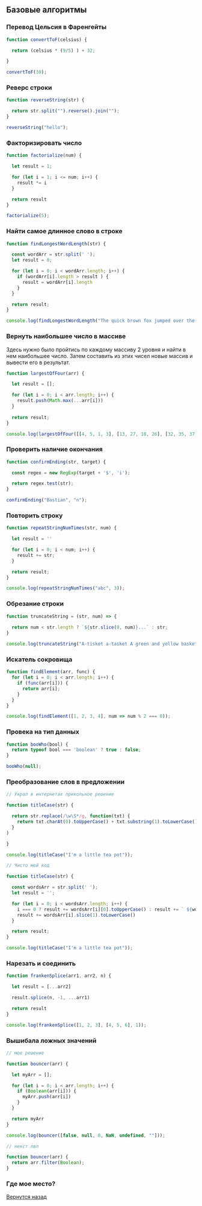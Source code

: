 ## Базовые алгоритмы

### Перевод Цельсия в Фаренгейты


```javascript
function convertToF(celsius) {

  return (celsius * (9/5) ) + 32;

}

convertToF(30);
```


### Реверс строки


```javascript
function reverseString(str) {

  return str.split("").reverse().join(""); 
}

reverseString("hello");
```


### Факторизировать число


```javascript
function factorialize(num) {

  let result = 1;

  for (let i = 1; i <= num; i++) {
    result *= i
  }

  return result
}

factorialize(5);
```


### Найти самое длинное слово в строке


```javascript
function findLongestWordLength(str) {

  const wordArr = str.split(' ');
  let result = 0;

  for (let i = 0; i < wordArr.length; i++) {
    if (wordArr[i].length > result ) {
      result = wordArr[i].length
    }
  }

  return result;
}

console.log(findLongestWordLength("The quick brown fox jumped over the lazy dog"));
```


### Вернуть наибольшее число в массиве

Здесь нужно было пройтись по каждому массиву 2 уровня и найти в нем наибольшее число. Затем составить из этих чисел новые массив и вывести его в результат.

```javascript
function largestOfFour(arr) {

  let result = [];

  for (let i = 0; i < arr.length; i++) {
    result.push(Math.max(...arr[i]))
  }
  
  return result;
}

console.log(largestOfFour([[4, 5, 1, 3], [13, 27, 18, 26], [32, 35, 37, 39], [1000, 1001, 857, 1]]));
```


### Проверить наличие окончания


```javascript
function confirmEnding(str, target) {

  const regex = new RegExp(target + '$', 'i');

  return regex.test(str);
}

confirmEnding("Bastian", "n");
```


### Повторить строку


```javascript
function repeatStringNumTimes(str, num) {

  let result = ''

  for (let i = 0; i < num; i++) {
    result += str;
  }

  return result;
}

console.log(repeatStringNumTimes("abc", 3));
```


### Обрезание строки


```javascript
function truncateString = (str, num) => {
  
  return num < str.length ? `${str.slice(0, num)}...` : str;
}

console.log(truncateString("A-tisket a-tasket A green and yellow basket", 8));
```


### Искатель сокровища


```javascript
function findElement(arr, func) {
  for (let i = 0; i < arr.length; i++) {
    if (func(arr[i])) {
      return arr[i];
    }
  } 
}

console.log(findElement([1, 2, 3, 4], num => num % 2 === 0));
```


### Провека на тип данных


```javascript
function booWho(bool) {
  return typeof bool === 'boolean' ? true : false;
}

booWho(null);
```


### Преобразование слов в предложении


```javascript
// Украл в интернетах прикольное решение

function titleCase(str) {

  return str.replace(/\w\S*/g, function(txt) {
    return txt.charAt(0).toUpperCase() + txt.substring(1).toLowerCase();
  }
)

}

console.log(titleCase("I'm a little tea pot"));
```


```javascript
// Чисто мой код

function titleCase(str) {

  const wordsArr = str.split(' ');
  let result = '';

  for (let i = 0; i < wordsArr.length; i++) {
    i === 0 ? result += wordsArr[i][0].toUpperCase() : result += ` ${wordsArr[i][0].toUpperCase()}`
    result += wordsArr[i].slice(1).toLowerCase()
  }

  return result;
}

console.log(titleCase("I'm a little tea pot"));
```


### Нарезать и соединить


```javascript
function frankenSplice(arr1, arr2, n) {

  let result = [...arr2]

  result.splice(n, -1, ...arr1)

  return result
}

console.log(frankenSplice([1, 2, 3], [4, 5, 6], 1));
```


### Вышибала ложных значений


```javascript
// мое решение

function bouncer(arr) {

  let myArr = [];

  for (let i = 0; i < arr.length; i++) {
    if (Boolean(arr[i])) {
      myArr.push(arr[i])
    }
  }

  return myArr
}

console.log(bouncer([false, null, 0, NaN, undefined, ""]));
```


```javascript
// некст лвл

function bouncer(arr) {
  return arr.filter(Boolean);
}
```


### Где мое место?






[Вернутся назад](../README.md)
